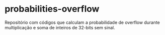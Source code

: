 # probabilities-overflow
Repositório com códigos que calculam a probabilidade de overflow durante multiplicação e soma de inteiros de 32-bits sem sinal.
